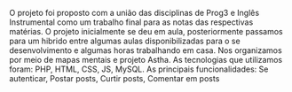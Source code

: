 O projeto foi proposto com a união das disciplinas de Prog3 e Inglês Instrumental como um trabalho final para as notas das respectivas matérias.
O projeto inicialmente se deu em aula, posteriormente passamos para um hibrido entre algumas aulas disponibilizadas para o se desenvolvimento e algumas horas trabalhando em casa. Nos organizamos por meio de mapas mentais e projeto Astha.
As tecnologias que utilizamos foram: PHP, HTML, CSS, JS, MySQL.
As principais funcionalidades: Se autenticar, Postar posts, Curtir posts, Comentar em posts